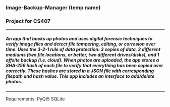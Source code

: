 ### Image-Backup-Manager (temp name)
### Project for CS407
---
##### An app that backs up photos and uses digital forensic techniques to verify image files and detect file tampering, editing, or corrosion over time. Uses the 3-2-1 rule of data protection: 3 copies of data, 2 different mediums (two file locations, or better, two different drives/disks), and 1 offsite backup (i.e. cloud). When photos are uploaded, the app stores a SHA-256 hash of each file to verify that everything has been copied over correctly. These hashes are stored in a JSON file with corresponding filepath and hash value. This app includes an interface to add/delete photos. 
---
Requirements: 
PyQt5
SQLite
